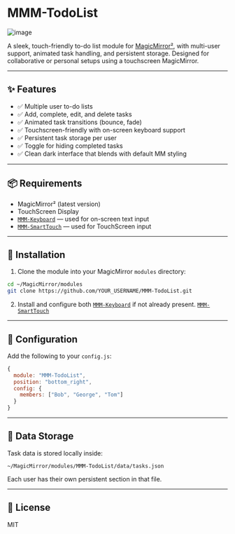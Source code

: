 # MMM-TodoList 


![image](https://github.com/user-attachments/assets/844d6547-8a6d-4746-90db-ed4c3b124cbf)



A sleek, touch-friendly to-do list module for [MagicMirror²](https://magicmirror.builders/), with multi-user support, animated task handling, and persistent storage. Designed for collaborative or personal setups using a touchscreen MagicMirror.

---

## ✨ Features

- ✅ Multiple user to-do lists
- ✅ Add, complete, edit, and delete tasks
- ✅ Animated task transitions (bounce, fade)
- ✅ Touchscreen-friendly with on-screen keyboard support
- ✅ Persistent task storage per user
- ✅ Toggle for hiding completed tasks
- ✅ Clean dark interface that blends with default MM styling

---

## 📦 Requirements

- MagicMirror² (latest version)
- TouchScreen Display
- [`MMM-Keyboard`](https://github.com/lavolp3/MMM-Keyboard) — used for on-screen text input
- [`MMM-SmartTouch`](https://github.com/EbenKouao/MMM-SmartTouch) — used for TouchScreen input

---

## 🔧 Installation

1. Clone the module into your MagicMirror `modules` directory:

```bash
cd ~/MagicMirror/modules
git clone https://github.com/YOUR_USERNAME/MMM-TodoList.git
```

2. Install and configure both [`MMM-Keyboard`](https://github.com/lavolp3/MMM-Keyboard) if not already present.
                              [`MMM-SmartTouch`](https://github.com/EbenKouao/MMM-SmartTouch)
---

## 🧩 Configuration

Add the following to your `config.js`:

```js
{
  module: "MMM-TodoList",
  position: "bottom_right",
  config: {
    members: ["Bob", "George", "Tom"]
  }
}
```

---

## 💾 Data Storage

Task data is stored locally inside:

```
~/MagicMirror/modules/MMM-TodoList/data/tasks.json
```

Each user has their own persistent section in that file.

---

## 📄 License

MIT
